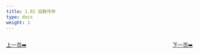 ```yaml
---
title: 1.02 函数传参   
type: docs
weight: 1
---
```

 


<div style="display: flex;justify-content: space-between;align-items: center;">
<p><a href="https://books.linuxwt.com/linuxwtabs/ChapterOne/shell1">上一页➡️</a></p>
<p><a href="https://books.linuxwt.com/linuxwtabs/ChapterOne/shell3">下一页➡️</a></p>
</div>